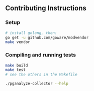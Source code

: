 ## Contributing Instructions

### Setup

```sh
# install golang, then:
go get -u github.com/goware/modvendor
make vendor
```

### Compiling and running tests

```sh
make build
make test
# see the others in the Makefile

./pganalyze-collector --help
```
